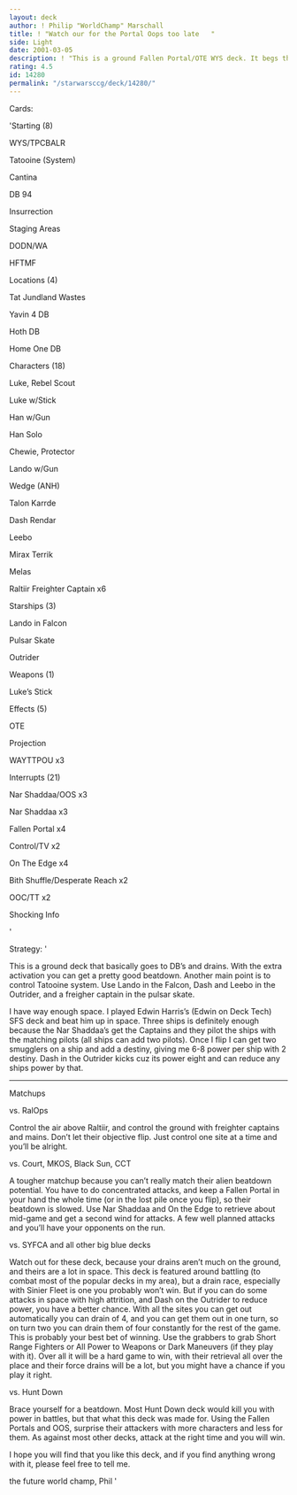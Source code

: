 ```yaml
---
layout: deck
author: ! Philip "WorldChamp" Marschall
title: ! "Watch our for the Portal Oops too late   "
side: Light
date: 2001-03-05
description: ! "This is a ground Fallen Portal/OTE WYS deck. It begs the opponent to battle your lone Luke, but all of a sudden Chewie’s there and their people are dead HAHAHAHAHA"
rating: 4.5
id: 14280
permalink: "/starwarsccg/deck/14280/"
---
```

Cards: 

'Starting (8)

WYS/TPCBALR

Tatooine (System)

Cantina

DB 94

Insurrection

Staging Areas

DODN/WA

HFTMF


Locations (4)

Tat Jundland Wastes

Yavin 4 DB

Hoth DB

Home One DB


Characters (18)

Luke, Rebel Scout

Luke w/Stick

Han w/Gun

Han Solo

Chewie, Protector

Lando w/Gun

Wedge (ANH)

Talon Karrde

Dash Rendar

Leebo

Mirax Terrik 

Melas

Raltiir Freighter Captain x6


Starships (3)

Lando in Falcon

Pulsar Skate

Outrider


Weapons (1)

Luke’s Stick


Effects (5)

OTE

Projection

WAYTTPOU x3


Interrupts (21)

Nar Shaddaa/OOS x3

Nar Shaddaa x3

Fallen Portal x4

Control/TV x2

On The Edge x4

Bith Shuffle/Desperate Reach x2

OOC/TT x2

Shocking Info


'

Strategy: '

This is a ground deck that basically goes to DB’s and drains. With the extra activation you can get a pretty good beatdown. Another main point is to control Tatooine system. Use Lando in the Falcon, Dash and Leebo in the Outrider, and a freigher captain in the pulsar skate. 

I have way enough space. I played Edwin Harris’s (Edwin on Deck Tech) SFS deck and beat him up in space. Three ships is definitely enough because the Nar Shaddaa’s get the Captains and they pilot the ships with the matching pilots (all ships can add two pilots). Once I flip I can get two smugglers on a ship and add a destiny, giving me 6-8 power per ship with 2 destiny. Dash in the Outrider kicks cuz its power eight and can reduce any ships power by that.

__________________________________________________


Matchups


vs. RalOps

Control the air above Raltiir, and control the ground with freighter captains and mains. Don’t let their objective flip. Just control one site at a time and you’ll be alright.


vs. Court, MKOS, Black Sun, CCT

A tougher matchup because you can’t really match their alien beatdown potential. You have to do concentrated attacks, and keep a Fallen Portal in your hand the whole time (or in the lost pile once you flip), so their beatdown is slowed. Use Nar Shaddaa and On the Edge to retrieve about mid-game and get a second wind for attacks. A few well planned attacks and you’ll have your opponents on the run.


vs. SYFCA and all other big blue decks

Watch out for these deck, because your drains aren’t much on the ground, and theirs are a lot in space. This deck is featured around battling (to combat most of the popular decks in my area), but a drain race, especially with Sinier Fleet is one you probably won’t win. But if you can do some attacks in space with high attrition, and Dash on the Outrider to reduce power, you have a better chance. With all the sites you can get out automatically you can drain of 4, and you can get them out in one turn, so on turn two you can drain them of four constantly for the rest of the game. This is probably your best bet of winning. Use the grabbers to grab Short Range Fighters or All Power to Weapons or Dark Maneuvers (if they play with it). Over all it will be a hard game to win, with their retrieval all over the place and their force drains will be a lot, but you might have a chance if you play it right.


vs. Hunt Down

Brace yourself for a beatdown. Most Hunt Down deck would kill you with power in battles, but that what this deck was made for. Using the Fallen Portals and OOS, surprise their attackers with more characters and less for them. As against most other decks, attack at the right time and you will win. 


I hope you will find that you like this deck, and if you find anything wrong with it, please feel free to tell me.

the future world champ, Phil   '
